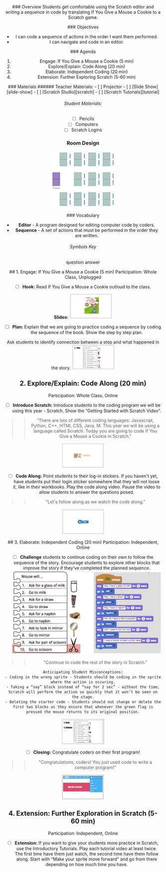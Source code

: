 <header class='header' title='If You Give a Mouse a Cookie' subtitle='Lesson 18'/>

<notable>
<iconp src='/icons/activity.png'>### Overview</iconp>
Students get comfortable using the Scratch editor and writing a sequence in code by translating If You Give a Mouse a Cookie to a Scratch game.

<iconp src='/icons/objectives.png'>### Objectives</iconp>
- I can code a sequence of actions in the order I want them performed.
- I can navigate and code in an editor.

<iconp src='/icons/agenda.png'>### Agenda</iconp>
1. Engage:  If You Give a Mouse a Cookie (5 min)
1. Explore/Explain: Code Along (20 min)
1. Elaborate: Independent Coding (20 min)
1. Extension: Further Exploring Scratch (5-60 min)

<note>
<iconp src='/icons/materials.png'>### Materials</iconp>
###### Teacher Materials:
- [ ] Projector
- [ ] [Slide Show][slide-show]
- [ ] [Scratch Studio][scratch]
- [ ] [Scratch Tutorials][tutorial]

###### Student Materials:
- [ ] Pencils
- [ ] Computers
- [ ] Scratch Logins

</note>

### Room Design

![room](/images/layout-rows.png)

<note>

<iconp src='/icons/vocab.png'>### Vocabulary</iconp>
- **Editor** - A program designed for editing computer code by coders.
- **Sequence** - A set of actions that must be performed in the order they are written.

###### Symbols Key
<iconp ml='1.65em' type='question'>question</iconp>
<iconp ml='1.65em' type='answer'>answer</iconp>
</note>

<pagebreak/>
## 1. Engage: If You Give a Mouse a Cookie (5 min)
Participation: Whole Class, Unplugged

- [ ] **Hook:** Read If You Give a Mouse a Cookie outloud to the class.

<note>**Slides:** ![slides-hook](./images/slides-hook.jpeg)</note>

- [ ] **Plan:** Explain that we are going to practice coding a sequence by coding the sequence of the book. Show the step by step plan.

<iconp type="question">Ask students to identify connection between a step and what happened in the story.</iconp>
<note>![slides-plan](./images/slides-plan.jpeg)</note>

## 2. Explore/Explain: Code Along (20 min)
Participation: Whole Class, Online

- [ ] **Introduce Scratch:** Introduce students to the coding program we will be using this year - Scratch. Show the “Getting Started with Scratch Video”.

> > “There are lots of different coding languages: Javascript, Python, C++, HTMl, CSS, Java, M. This year we will be using a language called Scratch. Today you are going to code If You Give a Mouse a Cookie in Scratch.”

<note>![slides-scratch](./images/slides-scratch.jpeg)</note>

- [ ] **Code Along:** Point students to their log-in stickers. If you haven't yet, have students put their login sticker somewhere that they will not loose it, like in their workbooks. Play the code along video. Pause the video to allow students to answer the questions posed.

> > "Let's follow along as we watch the code along."

<note>![slides-codealong](./images/slides-codealong.jpeg)</note>

<pagebreak/>
## 3. Elaborate: Independent Coding (20 min)
Participation: Independent, Online

- [ ] **Challenge** students to continue coding on their own to follow the sequence of the story. Encourage students to explore other blocks that improve the story if they’ve completed the planned sequence.
![plan](./images/plan.jpeg)

> > "Continue to code the rest of the story in Scratch."

	Anticipating Student Misconceptions:
	- Coding in the wrong sprite - Students should be coding in the sprite where the action is occuring.
	- Taking a “say” block instead of “say for 2 sec” - without the time, Scratch will perform the action so quickly that it won’t be seen on the stage.
	- Deleting the starter code - Students should not change or delete the first two blocks as they ensure that whenever the green flag is pressed the mouse returns to its original position.

<note>![slides-code](./images/slides-code.jpeg)</note>

- [ ] **Closing:** Congratulate coders on their first program!

> > "Congratulations, coders! You just used code to write a computer program!"

<note>![slides-signout](./images/slides-signout.jpeg)</note>


## 4. Extension: Further Exploration in Scratch (5-60 min)
Participation: Independent, Online

- [ ] **Extension:** If you want to give your students more practice in Scratch, use the Introductory Tutorials. Play each tutorial video at least twice. The first time have them just watch, the second time have them follow along. Start with “Make your sprite move forward” and go from there depending on how much time you have.


</notable>

[slide-show]: https://docs.google.com/presentation/d/1rtBp0v4Hz3oKIwJ0mnpa_1nuG9cHa8mbFAVmuLX1A3A/edit?usp=sharing
[scratch]: https://scratch.mit.edu/studios/3448945/
[tutorial]: https://scratch.mit.edu/help/videos/#IntroductoryTutorials

